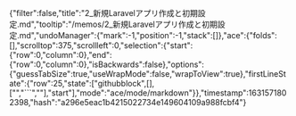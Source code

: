 {"filter":false,"title":"2_新規Laravelアプリ作成と初期設定.md","tooltip":"/memos/2_新規Laravelアプリ作成と初期設定.md","undoManager":{"mark":-1,"position":-1,"stack":[]},"ace":{"folds":[],"scrolltop":375,"scrollleft":0,"selection":{"start":{"row":0,"column":0},"end":{"row":0,"column":0},"isBackwards":false},"options":{"guessTabSize":true,"useWrapMode":false,"wrapToView":true},"firstLineState":{"row":25,"state":["githubblock",[],["","```",""],"start"],"mode":"ace/mode/markdown"}},"timestamp":1631571802398,"hash":"a296e5eac1b4215022734e149604109a988fcbf4"}